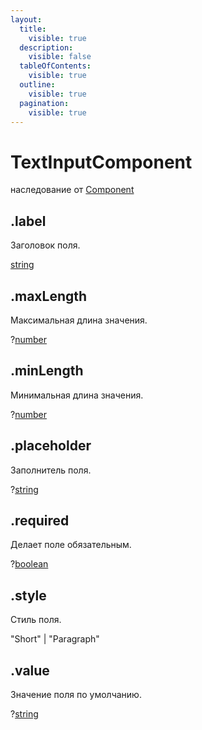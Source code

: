 ```yaml
---
layout:
  title:
    visible: true
  description:
    visible: false
  tableOfContents:
    visible: true
  outline:
    visible: true
  pagination:
    visible: true
---
```


# TextInputComponent

наследование от [Component](component.md)

## .label

Заголовок поля.

[string](https://developer.mozilla.org/ru/docs/Web/JavaScript/Reference/Global\_Objects/String)

## .maxLength

Максимальная длина значения.

?[number](https://developer.mozilla.org/ru/docs/Web/JavaScript/Reference/Global\_Objects/Number)

## .minLength

Минимальная длина значения.

?[number](https://developer.mozilla.org/ru/docs/Web/JavaScript/Reference/Global\_Objects/Number)

## .placeholder

Заполнитель поля.

?[string](https://developer.mozilla.org/ru/docs/Web/JavaScript/Reference/Global\_Objects/String)

## .required

Делает поле обязательным.

?[boolean](https://developer.mozilla.org/ru/docs/Web/JavaScript/Reference/Global\_Objects/Boolean)

## .style

Стиль поля.

"Short" | "Paragraph"

## .value

Значение поля по умолчанию.

?[string](https://developer.mozilla.org/ru/docs/Web/JavaScript/Reference/Global\_Objects/String)
